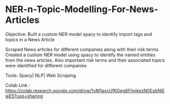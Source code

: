 # NER-n-Topic-Modelling-For-News-Articles
Objective: Built a custom NER model spacy to identify import tags and topics in a News Article

Scraped News articles for different companies along with their risk terms
Created a custom NER model using spacy to identify the named entities from the news articles.
Also important risk terms and their associated topics were identified for different companies

Tools: Spacy| NLP| Web Scraping

Colab Link : https://colab.research.google.com/drive/1vM1axcUfKGeg6FljvikezN0EsbNIEwE5?usp=sharing
